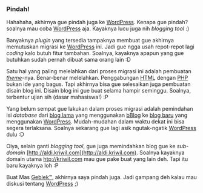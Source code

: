 ### Pindah!

[WordPress]: http://wordpress.org

Hahahaha, akhirnya gue pindah juga ke [WordPress][]. Kenapa gue pindah? soalnya mau coba 
[WordPress][] aja. Kayaknya lucu juga nih *blogging tool* :)

Banyaknya *plugin* yang tersedia tampaknya membuat gue akhirnya memutuskan migrasi ke 
[WordPress][] ini. Jadi gue ngga usah repot-repot lagi *coding* kalo butuh
fitur tambahan. Soalnya, kayaknya apapun yang gue butuhkan sudah pernah dibuat
sama orang lain :D


Satu hal yang paling melelahkan dari proses migrasi ini adalah pembuatan
[*theme*](http://codex.wordpress.org/Theme_Development)-nya.
Benar-benar melelahkan. Penggabungan
<abbr title="Hyper Text Markup Language">HTML</abbr> dengan [PHP](http://php.net) 
bukan ide yang bagus. Tapi akhirnya bisa gue selesaikan juga pembuatan disain
blog ini. Disain blog ini gue buat selama hampir seminggu. Soalnya,
terbentur ujian sih (dasar mahasiswa!) :P

Yang belum sempat gue lakukan dalam proses migrasi adalah pemindahan
isi *database* dari [blog lama](http://kriwil.com/blog/) yang menggunakan
[bBlog](http://bblog.com) ke [blog baru](http://aldi.kriwil.com) yang menggunakan
[WordPress][]. Mudah-mudahan dalam waktu dekat ini bisa segera terlaksana.
Soalnya sekarang gue lagi asik ngutak-ngatik [WordPress][] dulu :D

Oiya, selain ganti *blogging tool*, gue juga memindahkan blog gue ke *sub-domain*
[http://aldi.kriwil.com](http://aldi.kriwil.com). Soalnya kayaknya domain utama
[htp://kriwil.com](http://kriwil.com) mau gue pake buat yang lain deh. Tapi
itu baru kayaknya loh :P

Buat Mas [Geblek&trade;](http://jokosupriyanto.com), akhirnya saya pindah juga.
Jadi gampang deh kalau mau diskusi tentang [WordPress][]  ;)

<!-- METADATA: {"time": "2005-06-16 08:51:04", "title": "Pindah!"} -->
